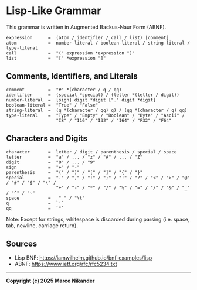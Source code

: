 # Lisp-Like Grammar

This grammar is written in Augmented Backus-Naur Form (ABNF).

```abnf
expression      =  (atom / identifier / call / list) [comment]
atom            =  number-literal / boolean-literal / string-literal / type-literal
call            =  "(" expression *expression ")"
list            =  "[" *expression "]"
```

## Comments, Identifiers, and Literals

```abnf
comment         =  "#" *(character / q / qq)
identifier      =  (special *special) / (letter *(letter / digit))
number-literal  =  [sign] digit *digit ["." digit *digit]
boolean-literal =  "True" / "False"
string-literal  =  (q *(character / qq) q) / (qq *(character / q) qq)
type-literal    =  "Type" / "Empty" / "Boolean" / "Byte" / "Ascii" /
                   "I8" / "I16" / "I32" / "I64" / "F32" / "F64"
```

## Characters and Digits

```abnf
character       =  letter / digit / parenthesis / special / space
letter          =  "a" / ... / "z" / "A" / ... / "Z"
digit           =  "0" / ... / "9"
sign            =  "+" / "-"
parenthesis     =  "(" / ")" / "[" / "]" / "{" / "}"
special         =  "." / "," / ":" / ";" / "!" / "?" / "<" / ">" / "@" / "#" / "$" / "\" /
                   "+" / "-" / "*" / "/" / "%" / "=" / "/" / "&" / "_" / "^" / "~"
space           =   " " / "\t"
q               =  `'`
qq              =  `"`
```

Note: Except for strings, whitespace is discarded during parsing (i.e. space, tab, newline, carriage return).

## Sources
- Lisp BNF: https://iamwilhelm.github.io/bnf-examples/lisp
- ABNF: https://www.ietf.org/rfc/rfc5234.txt

---
**Copyright (c) 2025 Marco Nikander**

